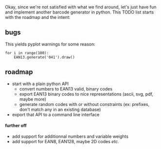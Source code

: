 Okay, since we're not satisfied with what we find around, let's just have fun
and implement another barcode generator in python. This TODO list starts with
the roadmap and the intent:

## bugs

This yields pyplot warnings for some reason:

    for i in range(100):
        EAN13.generate('041').draw()


## roadmap

- start with a plain python API
    - convert numbers to EAN13 valid, binary codes
    - export EAN13 binary codes to nice representations (ascii, svg, pdf, maybe
      more)
    - generate random codes with or without constraints (ex: prefixes, don't
      match any in an existing database)
- export that API to a command line interface

#### further off

- add support for additionnal numbers and variable weights
- add support for EAN8, EAN128, maybe 2D codes *etc.*

